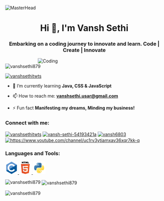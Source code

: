 ![MasterHead](https://raw.githubusercontent.com/prafful98/prafful98/master/banner.png)
<h1 align="center">Hi 👋, I'm Vansh Sethi</h1>
<h3 align="center">Embarking on a coding journey to innovate and learn. Code | Create | Innovate</h3>
<img align="right" alt="Coding" width="400" src="https://th.bing.com/th/id/R.54d9f414c57d72b179e7141371324e5c?rik=MZ5ArpKrcTtXDg&riu=http%3a%2f%2fclipart-library.com%2fdata_images%2f79674.png&ehk=bATEBWF1rCOaNlpa99y8YhbkiiPj8hIbLmPGYhyxqps%3d&risl=&pid=ImgRaw&r=0">

<p align="left"> <img src="https://komarev.com/ghpvc/?username=vanshsethi879&label=Profile%20views&color=0e75b6&style=flat" alt="vanshsethi879" /> </p>

<p align="left"> <a href="https://twitter.com/vanshsethitwts" target="blank"><img src="https://img.shields.io/twitter/follow/vanshsethitwts?logo=twitter&style=for-the-badge" alt="vanshsethitwts" /></a> </p>

- 🌱 I’m currently learning **Java, CSS & JavaScript**

- 📫 How to reach me: **vanshsethi.usar@gmail.com**

- ⚡ Fun fact **Manifesting my dreams, Minding my business!**

<h3 align="left">Connect with me:</h3>
<p align="left">
<a href="https://twitter.com/vanshsethitwts" target="blank"><img align="center" src="https://raw.githubusercontent.com/rahuldkjain/github-profile-readme-generator/master/src/images/icons/Social/twitter.svg" alt="vanshsethitwts" height="30" width="40" /></a>
<a href="https://linkedin.com/in/vansh-sethi-54193421a" target="blank"><img align="center" src="https://raw.githubusercontent.com/rahuldkjain/github-profile-readme-generator/master/src/images/icons/Social/linked-in-alt.svg" alt="vansh-sethi-54193421a" height="30" width="40" /></a>
<a href="https://instagram.com/vansh6803" target="blank"><img align="center" src="https://raw.githubusercontent.com/rahuldkjain/github-profile-readme-generator/master/src/images/icons/Social/instagram.svg" alt="vansh6803" height="30" width="40" /></a>
<a href="https://www.youtube.com/channel/UC1rv3yTiAmXAv36XQr7KK-Q" target="blank"><img align="center" src="https://raw.githubusercontent.com/rahuldkjain/github-profile-readme-generator/master/src/images/icons/Social/youtube.svg" alt="https://www.youtube.com/channel/uc1rv3ytiamxav36xqr7kk-q" height="30" width="40" /></a>
</p>

<h3 align="left">Languages and Tools:</h3>
<p align="left"> <a href="https://www.cprogramming.com/" target="_blank" rel="noreferrer"> <img src="https://raw.githubusercontent.com/devicons/devicon/master/icons/c/c-original.svg" alt="c" width="40" height="40"/> </a> <a href="https://www.w3.org/html/" target="_blank" rel="noreferrer"> <img src="https://raw.githubusercontent.com/devicons/devicon/master/icons/html5/html5-original-wordmark.svg" alt="html5" width="40" height="40"/> </a> <a href="https://www.python.org" target="_blank" rel="noreferrer"> <img src="https://raw.githubusercontent.com/devicons/devicon/master/icons/python/python-original.svg" alt="python" width="40" height="40"/> </a> </p>

<p><img align="left" src="https://github-readme-stats.vercel.app/api/top-langs?username=vanshsethi879&show_icons=true&locale=en&layout=compact" alt="vanshsethi879" /></p>

<p>&nbsp;<img align="center" src="https://github-readme-stats.vercel.app/api?username=vanshsethi879&show_icons=true&locale=en" alt="vanshsethi879" /></p>

<p><img align="center" src="https://github-readme-streak-stats.herokuapp.com/?user=vanshsethi879&" alt="vanshsethi879" /></p>
